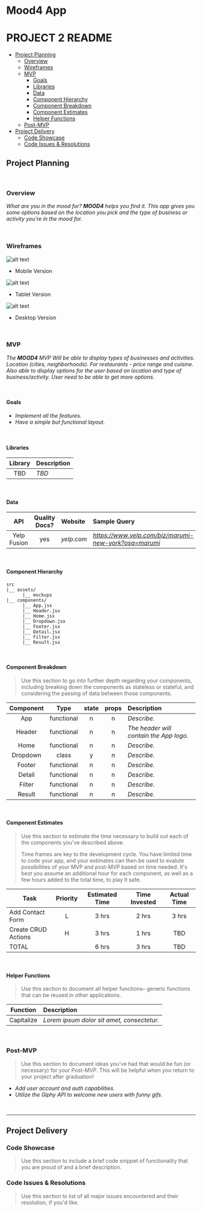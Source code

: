 # Mood4 App

# PROJECT 2 README <!-- omit in toc -->

- [Project Planning](#Project-Planning)
  - [Overview](#Overview)
  - [Wireframes](#Wireframes)
  - [MVP](#MVP)
    - [Goals](#Goals)
    - [Libraries](#Libraries)
    - [Data](#Data)
    - [Component Hierarchy](#Component-Hierarchy)
    - [Component Breakdown](#Component-Breakdown)
    - [Component Estimates](#Component-Estimates)
    - [Helper Functions](#Helper-Functions)
  - [Post-MVP](#Post-MVP)
- [Project Delivery](#Project-Delivery)
  - [Code Showcase](#Code-Showcase)
  - [Code Issues & Resolutions](#Code-Issues--Resolutions)

## Project Planning

<br>

### Overview

_What are you in the mood for? **MOOD4** helps you find it. This app gives you some options based on the location you pick and the type of business or activity you’re in the mood for._

<br>

### Wireframes

![alt text](https://i.imgur.com/5ZpfaNW.png "mobile mockup")

- Mobile Version

![alt text](https://i.imgur.com/cis2Kp4.png "tablet mockup")

- Tablet Version

![alt text](https://i.imgur.com/RiGUmxs.png "desktop mockup")

- Desktop Version

<br>

### MVP

_The **MOOD4** MVP Will be able to display types of businesses and activities. Location (cities, neighborhoods). For restaurants - price range and cuisine. Also able to display options for the user based on location and type of business/activity. User need to be able to get more options._

<br>

#### Goals

- _Implement all the features._
- _Have a simple but functional layout._

<br>

#### Libraries

|     Library      | Description                                |
| :--------------: | :----------------------------------------- |
|   TBD   | _TBD_ |

<br>

#### Data

|    API     | Quality Docs? | Website       | Sample Query                            |
| :--------: | :-----------: | :------------ | :-------------------------------------- |
| Yelp Fusion|      yes      | _yelp.com_ | _https://www.yelp.com/biz/marumi-new-york?osq=marumi_ |

<br>

#### Component Hierarchy

```
src
|__ assets/
      |__ mockups
|__ components/
      |__ App.jsx
      |__ Header.jsx
      |__ Home.jsx
      |__ Dropdown.jsx
      |__ Footer.jsx
      |__ Detail.jsx
      |__ Filter.jsx
      |__ Result.jsx
```

<br>

#### Component Breakdown

> Use this section to go into further depth regarding your components, including breaking down the components as stateless or stateful, and considering the passing of data between those components.

|  Component   |    Type    | state | props | Description                                                      |
| :----------: | :--------: | :---: | :---: | :--------------------------------------------------------------- |
|      App     | functional |   n   |   n   | _Describe._               |
|    Header    | functional |   n   |   n   | _The header will contain the App logo._               |
|  Home  | functional |   n   |   n   | _Describe._       |
|   Dropdown    |   class    |   y   |   n   | _Describe._      |
|    Footer    | functional |   n   |   n   | _Describe._ |
|    Detail    | functional |   n   |   n   | _Describe._               |
|    Filter    | functional |   n   |   n   | _Describe._              |
|    Result    | functional |   n   |   n   | _Describe._              |

<br>

#### Component Estimates

> Use this section to estimate the time necessary to build out each of the components you've described above. 
>
> Time frames are key to the development cycle. You have limited time to code your app, and your estimates can then be used to evalute possibilities of your MVP and post-MVP based on time needed. It's best you assume an additional hour for each component, as well as a few hours added to the total time, to play it safe.

| Task                | Priority | Estimated Time | Time Invested | Actual Time |
| ------------------- | :------: | :------------: | :-----------: | :---------: |
| Add Contact Form    |    L     |     3 hrs      |     2 hrs     |    3 hrs    |
| Create CRUD Actions |    H     |     3 hrs      |     1 hrs     |     TBD     |
| TOTAL               |          |     6 hrs      |     3 hrs     |     TBD     |

<br>

#### Helper Functions

> Use this section to document all helper functions– generic functions that can be reused in other applications.

|  Function  | Description                                |
| :--------: | :----------------------------------------- |
| Capitalize | _Lorem ipsum dolor sit amet, consectetur._ |

<br>

### Post-MVP

> Use this section to document ideas you've had that would be fun (or necessary) for your Post-MVP. This will be helpful when you return to your project after graduation!

- _Add user account and auth capabilities._
- _Utilize the Giphy API to welcome new users with funny gifs._

<br>

***

## Project Delivery

### Code Showcase

> Use this section to include a brief code snippet of functionality that you are proud of and a brief description.

### Code Issues & Resolutions

> Use this section to list of all major issues encountered and their resolution, if you'd like.